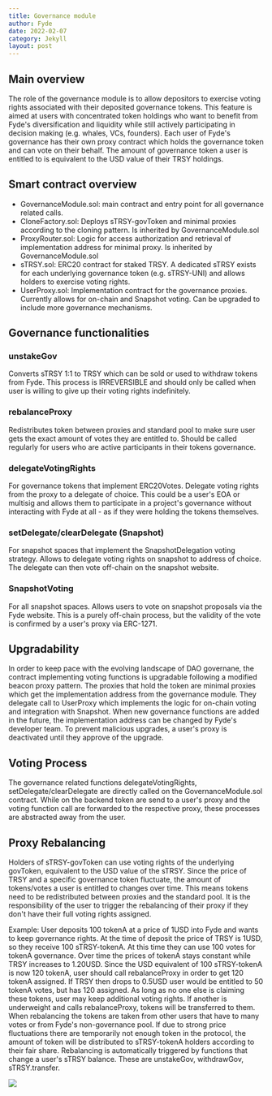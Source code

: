 ```yaml
---
title: Governance module
author: Fyde  
date: 2022-02-07
category: Jekyll
layout: post
---
```


## Main overview

The role of the governance module is to allow depositors to exercise voting rights associated with their deposited governance tokens. This feature is aimed at users with concentrated token holdings who want to benefit from Fyde's diversification and liquidity while still actively participating in decision making (e.g. whales, VCs, founders). Each user of Fyde's governance has their own proxy contract which holds the governance token and can vote on their behalf. The amount of governance token a user is entitled to is equivalent to the USD value of their TRSY holdings.

## Smart contract overview

- GovernanceModule.sol: main contract and entry point for all governance related calls.
- CloneFactory.sol: Deploys sTRSY-govToken and minimal proxies according to the cloning pattern. Is inherited by GovernanceModule.sol
- ProxyRouter.sol: Logic for access authorization and retrieval of implementation address for minimal proxy. Is inherited by GovernanceModule.sol
- sTRSY.sol: ERC20 contract for staked TRSY. A dedicated sTRSY exists for each underlying governance token (e.g. sTRSY-UNI) and allows holders to exercise voting rights.
- UserProxy.sol: Implementation contract for the governance proxies. Currently allows for on-chain and Snapshot voting. Can be upgraded to include more governance mechanisms.

## Governance functionalities

### unstakeGov
Converts sTRSY 1:1 to TRSY which can be sold or used to withdraw tokens from Fyde. This process is IRREVERSIBLE and should only be called when user is willing to give up their voting rights indefinitely.

### rebalanceProxy
Redistributes token between proxies and standard pool to make sure user gets the exact amount of votes they are entitled to. Should be called regularly for users who are active participants in their tokens governance.

### delegateVotingRights
For governance tokens that implement ERC20Votes. Delegate voting rights from the proxy to a delegate of choice. This could be a user's EOA or multisig and allows them to participate in a project's governance without interacting with Fyde at all - as if they were holding the tokens themselves.

### setDelegate/clearDelegate (Snapshot)
For snapshot spaces that implement the SnapshotDelegation voting strategy. Allows to delegate voting rights on snapshot to address of choice. The delegate can then vote off-chain on the snapshot website.

### SnapshotVoting
For all snapshot spaces. Allows users to vote on snapshot proposals via the Fyde website. This is a purely off-chain process, but the validity of the vote is confirmed by a user's proxy via ERC-1271.

## Upgradability
 In order to keep pace with the evolving landscape of DAO governane, the contract implementing voting functions is upgradable following a modified beacon proxy pattern. The proxies that hold the token are minimal proxies which get the implementation address from the governance module. They delegate call to UserProxy which implements the logic for on-chain voting and integration with Snapshot. When new governance functions are added in the future, the implementation address can be changed by Fyde's developer team. To prevent malicious upgrades, a user's proxy is deactivated until they approve of the upgrade.

## Voting Process

The governance related functions delegateVotingRights, setDelegate/clearDelegate are directly called on the GovernanceModule.sol contract. While on the backend token are send to a user's proxy and the voting function call are forwarded to the respective proxy, these processes are abstracted away from the user.

## Proxy Rebalancing

Holders of sTRSY-govToken can use voting rights of the underlying govToken, equivalent to the USD value of the sTRSY. Since the price of TRSY and a specific governance token fluctuate, the amount of tokens/votes a user is entitled to changes over time. This means tokens need to be redistributed between proxies and the standard pool. It is the responsibility of the user to trigger the rebalancing of their proxy if they don't have their full voting rights assigned.

Example: User deposits 100 tokenA at a price of 1USD into Fyde and wants to keep governance rights. At the time of deposit the price of TRSY is 1USD, so they receive 100 sTRSY-tokenA. At this time they can use 100 votes for tokenA governance.
Over time the prices of tokenA stays constant while TRSY increases to 1.20USD. Since the USD equivalent of 100 sTRSY-tokenA is now 120 tokenA, user should call rebalanceProxy in order to get 120 tokenA assigned. 
If TRSY then drops to 0.5USD user would be entitled to 50 tokenA votes, but has 120 assigned. As long as no one else is claiming these tokens, user may keep additional voting rights. If another is underweight and calls rebalanceProxy, tokens will be transferred to them.
When rebalancing the tokens are taken from other users that have to many votes or from Fyde's non-governance pool. If due to strong price fluctuations there are temporarily not enough token in the protocol, the amount of token will be distributed to sTRSY-tokenA holders according to their fair share.
Rebalancing is automatically triggered by functions that change a user's sTRSY balance. These are unstakeGov, withdrawGov, sTRSY.transfer.


<img src="{{site.baseurl}}/illustrations/govrebalancing.png">
